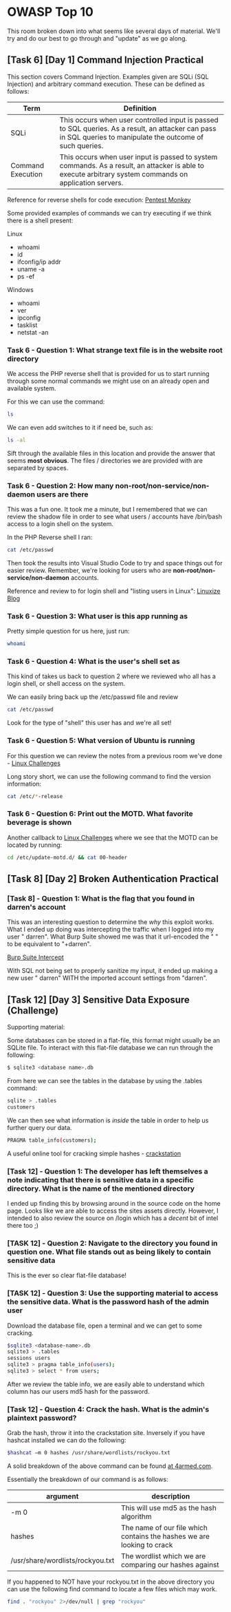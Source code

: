 # OWASP Top 10

This room broken down into what seems like several days of material. We'll try and do our best to go through and "update" as we go along.

## [Task 6] [Day 1] Command Injection Practical

This section covers Command Injection. Examples given are SQLi (SQL Injection) and arbitrary command execution. These can be defined as follows:

|Term|Definition|
|---|---|
|SQLi|This occurs when user controlled input is passed to SQL queries. As a result, an attacker can pass in SQL queries to manipulate the outcome of such queries. |
|Command Execution| This occurs when user input is passed to system commands. As a result, an attacker is able to execute arbitrary system commands on application servers.|

Reference for reverse shells for code execution:
[Pentest Monkey](https://www.pentestmonkey.net/cheat-sheet/shells/reverse-shell-cheat-sheet)

Some provided examples of commands we can try executing if we think there is a shell present:

Linux

- whoami
- id
- ifconfig/ip addr
- uname -a
- ps -ef

Windows

- whoami
- ver
- ipconfig
- tasklist
- netstat -an

### Task 6 - Question 1: What strange **text** file is in the website root directory

We access the PHP reverse shell that is provided for us to start running through some normal commands we might use on an already open and available system.

For this we can use the command:

```bash
ls
```

We can even add switches to it if need be, such as:

```bash
ls -al
```

Sift through the available files in this location and provide the answer that seems **most obvious**. The files / directories we are provided with are separated by spaces.

### Task 6 - Question 2: How many non-root/non-service/non-daemon users are there

This was a fun one. It took me a minute, but I remembered that we can review the shadow file in order to see what users / accounts have /bin/bash access to a login shell on the system.

In the PHP Reverse shell I ran:

```bash
cat /etc/passwd
```

Then took the results into Visual Studio Code to try and space things out for easier review. Remember, we're looking for users who are **non-root/non-service/non-daemon** accounts.

Reference and review to for login shell and "listing users in Linux": [Linuxize Blog](https://linuxize.com/post/how-to-list-users-in-linux/)

### Task 6 - Question 3: What user is this app running as

Pretty simple question for us here, just run:

```bash
whoami
```

### Task 6 - Question 4: What is the user's shell set as

This kind of takes us back to question 2 where we reviewed who all has a login shell, or shell access on the system.

We can easily bring back up the /etc/passwd file and review

```bash
cat /etc/passwd
```

Look for the type of "shell" this user has and we're all set!

### Task 6 - Question 5: What version of Ubuntu is running

For this question we can review the notes from a previous room we've done - [Linux Challenges](linux_challenges.md)

Long story short, we can use the following command to find the version information:

```bash
cat /etc/*-release
```

### Task 6 - Question 6: Print out the MOTD. What favorite beverage is shown

Another callback to [Linux Challenges](linux_challenges.md) where we see that the MOTD can be located by running:

```bash
cd /etc/update-motd.d/ && cat 00-header
```

## [Task 8] [Day 2] Broken Authentication Practical

### [Task 8] - Question 1: What is the flag that you found in darren's account

This was an interesting question to determine the *why* this exploit works. What I ended up doing was intercepting the traffic when I logged into my user " darren". What Burp Suite showed me was that it url-encoded the " " to be equivalent to "+darren".

[Burp Suite Intercept](https://imgur.com/xFI1Pwu.png)

With SQL not being set to properly sanitize my input, it ended up making a new user " darren" WITH the imported account settings from "darren".

## [Task 12] [Day 3] Sensitive Data Exposure (Challenge)

Supporting material:

Some databases can be stored in a flat-file, this format might usually be an SQLite file. To interact with this flat-file database we can run through the following:

```bash
$ sqlite3 <database name>.db
```

From here we can see the tables in the database by using the .tables command:

```bash
sqlite > .tables
customers
```

We can then see what information is *inside* the table in order to help us further query our data.

```bash
PRAGMA table_info(customers);
```

A useful online tool for cracking simple hashes - [crackstation](https://crackstation.net/)

### [Task 12] - Question 1: The developer has left themselves a note indicating that there is sensitive data in a specific directory. What is the name of the mentioned directory

I ended up finding this by browsing around in the source code on the home page. Looks like we are able to access the sites assets directly. However, I intended to also review the source on /login which has a *decent* bit of intel there too ;)

### [TASK 12] - Question 2: Navigate to the directory you found in question one. What file stands out as being likely to contain sensitive data

This is the ever so clear flat-file database!

### [TASK 12] - Question 3: Use the supporting material to access the sensitive data. What is the password hash of the admin user

Download the database file, open a terminal and we can get to some cracking.

```bash
$sqlite3 <database-name>.db
sqlite3 > .tables
sessions users
sqlite3 > pragma table_info(users);
sqlite3 > select * from users;
```

After we review the table info, we are easily able to understand which column has our users md5 hash for the password.

### [Task 12] - Question 4: Crack the hash. What is the admin's plaintext password?

Grab the hash, throw it into the crackstation site. Inversely if you have hashcat installed we can do the following:

```bash
$hashcat –m 0 hashes /usr/share/wordlists/rockyou.txt
```

A solid breakdown of the above command can be found [at 4armed.com](https://www.4armed.com/blog/hashcat-crack-md5-hashes/).

Essentially the breakdown of our command is as follows:

|argument|description|
|---|---|
|-m 0|This will use md5 as the hash algorithm|
|hashes|The name of our file which contains the hashes we are looking to crack|
|/usr/share/wordlists/rockyou.txt|The wordlist which we are comparing our hashes against|

If you happened to NOT have your rockyou.txt in the above directory you can use the following find command to locate a few files which may work.

```bash
find . "rockyou" 2>/dev/null | grep "rockyou"
```